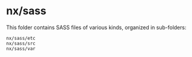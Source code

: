 # nx/sass

This folder contains SASS files of various kinds, organized in sub-folders:

    nx/sass/etc
    nx/sass/src
    nx/sass/var
